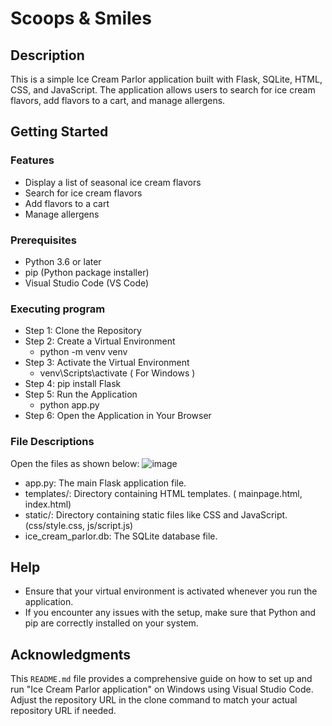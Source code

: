 # Scoops & Smiles

## Description

This is a simple Ice Cream Parlor application built with Flask, SQLite, HTML, CSS, and JavaScript. 
The application allows users to search for ice cream flavors, add flavors to a cart, and manage allergens.

## Getting Started

### Features

* Display a list of seasonal ice cream flavors
* Search for ice cream flavors
* Add flavors to a cart
* Manage allergens

### Prerequisites

* Python 3.6 or later
* pip (Python package installer)
* Visual Studio Code (VS Code)

### Executing program

* Step 1: Clone the Repository
* Step 2: Create a Virtual Environment
     * python -m venv venv
* Step 3: Activate the Virtual Environment
     * venv\Scripts\activate ( For Windows )
* Step 4: pip install Flask
* Step 5: Run the Application
     * python app.py
* Step 6: Open the Application in Your Browser
  
### File Descriptions
Open the files as shown below:
![image](https://github.com/JahnaviGorlagunta/Scoops-Smiles/assets/172537713/9c8fa928-fcbb-44e6-a645-5561709ac67e)

* app.py: The main Flask application file.
* templates/: Directory containing HTML templates. ( mainpage.html, index.html)
* static/: Directory containing static files like CSS and JavaScript.(css/style.css, js/script.js)
* ice_cream_parlor.db: The SQLite database file.

## Help

* Ensure that your virtual environment is activated whenever you run the application.
* If you encounter any issues with the setup, make sure that Python and pip are correctly installed on your system.

## Acknowledgments
This `README.md` file provides a comprehensive guide on how to set up and run "Ice Cream Parlor application" on Windows using Visual Studio Code. Adjust the repository URL in the clone command to match your actual repository URL if needed.
